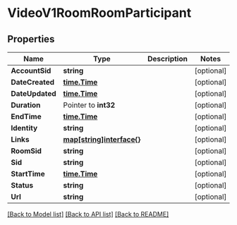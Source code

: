 # VideoV1RoomRoomParticipant

## Properties

Name | Type | Description | Notes
------------ | ------------- | ------------- | -------------
**AccountSid** | **string** |  | [optional] 
**DateCreated** | [**time.Time**](time.Time.md) |  | [optional] 
**DateUpdated** | [**time.Time**](time.Time.md) |  | [optional] 
**Duration** | Pointer to **int32** |  | [optional] 
**EndTime** | [**time.Time**](time.Time.md) |  | [optional] 
**Identity** | **string** |  | [optional] 
**Links** | [**map[string]interface{}**](.md) |  | [optional] 
**RoomSid** | **string** |  | [optional] 
**Sid** | **string** |  | [optional] 
**StartTime** | [**time.Time**](time.Time.md) |  | [optional] 
**Status** | **string** |  | [optional] 
**Url** | **string** |  | [optional] 

[[Back to Model list]](../README.md#documentation-for-models) [[Back to API list]](../README.md#documentation-for-api-endpoints) [[Back to README]](../README.md)


